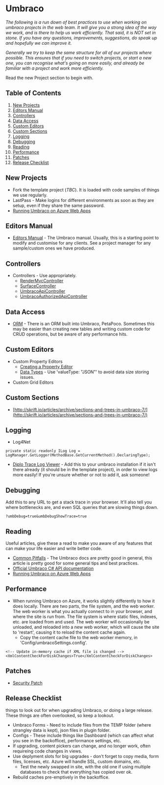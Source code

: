 # Umbraco

*The following is a run down of best practices to use when working on umbraco projects in the web team. It will give you a strong idea of the way we work, and is there to help us work efficiently. That said, it is NOT set in stone. If you have any questions, improvements, suggestions, do speak up and hopefully we can improve it.*

*Generally we try to keep the same structure for all of our projects where possible. This ensures that if you need to switch projects, or start a new one, you can recognise what's going on more easily, and already be familiar with a project and work more efficiently.*

Read the new Project section to begin with.

## Table of Contents

1. [New Projects](#new-projects)
1. [Editors Manual](#editors-manual)
1. [Controllers](#controllers)
1. [Data Access](#data-access)
1. [Custom Editors](#custom-editors)
1. [Custom Sections](#custom-sections)
1. [Logging](#logging)
1. [Debugging](#debugging)
1. [Reading](#reading)
1. [Performance](#performance)
1. [Patches](#patches)
1. [Release Checklist](#release-checklist)

## New Projects

* Fork the template project (*TBC*). It is loaded with code samples of things we use regularly.
* LastPass - Make logins for different environments as soon as they are setup, even if they share the same password.
* [Running Umbraco on Azure Web Apps](https://our.umbraco.com/documentation/Getting-Started/Setup/Server-Setup/azure-web-apps)

## Editors Manual

* [Editors Manual](https://our.umbraco.org/projects/website-utilities/umbraco-7-editors-manual/) - The Umbraco manual. Usually, this is a starting point to modify and customise for any clients. See a project manager for any sample/custom ones we have produced.

## Controllers

* Controllers - Use appropriately.
    * [RenderMvcController](https://our.umbraco.org/documentation/reference/routing/custom-controllers)
    * [SurfaceController](https://our.umbraco.org/documentation/reference/routing/surface-controllers)
    * [UmbracoApiController](https://our.umbraco.org/documentation/reference/routing/WebApi/)
    * [UmbracoAuthorizedApiController](https://our.umbraco.org/documentation/reference/routing/Authorized/)

## Data Access

* [ORM](http://www.toptensoftware.com/petapoco/) - There is an ORM built into Umbraco, PetaPoco. Sometimes this may be easier than creating new tables and writing custom code for CRUD operations, but be aware of any performance hits.

## Custom Editors

* Custom Property Editors
    * [Creating a Property Editor](https://our.umbraco.org/documentation/tutorials/Creating-a-Property-Editor/)
    * [Data Types](https://our.umbraco.org/forum/developers/extending-umbraco/46183-Creating-a-property-editor-in-Umbraco-7) - Use 'valueType: "JSON"' to avoid data size storing issues.
* Custom Grid Editors

## Custom Sections

* [http://skrift.io/articles/archive/sections-and-trees-in-umbraco-7/](http://skrift.io/articles/archive/sections-and-trees-in-umbraco-7/)

## Logging

* Log4Net

```
private static readonly ILog Log = LogManager.GetLogger(MethodBase.GetCurrentMethod().DeclaringType);
```

* [Diplo Trace Log Viewer](https://our.umbraco.org/projects/developer-tools/diplo-trace-log-viewer/) - Add this to your umbraco installation if it isn't there already (it should be in the template project), in order to view logs more easily! If you're unsure whether or not to add it, ask someone!

## Debugging

Add this to any URL to get a stack trace in your browser. It'll also tell you where bottlenecks are, and even SQL queries that are slowing things down.

```
?umbDebug=true&umbDebugShowTrace=true
```

## Reading

Useful articles, give these a read to make you aware of any features that can make your life easier and write better code.

* [Common Pitfalls](https://our.umbraco.org/documentation/Reference/Common-Pitfalls/) - The Umbraco docs are pretty good in general, this article is pretty good for some general tips and best practices.
* [Official Umbraco C# API documentation](https://our.umbraco.org/apidocs/csharp/)
* [Running Umbraco on Azure Web Apps](https://our.umbraco.org/documentation/Getting-Started/Setup/Server-Setup/azure-web-apps)

## Performance

* When running Umbraco on Azure, it works slightly differently to how it does locally. There are two parts, the file system, and the web worker. The web worker is what you actually connect to in your browser, and where the site is run from. The file system is where static files, indexes, etc. are loaded from and used. The web worker will occasionally be unloaded, and reloaded into a new web worker, which will cause the site to 'restart', causing it to reload the content cache again.
    * Copy the content cache file to the web worker memory, in 'Config/umbracoSettings.config'.
```
<!-- Update in-memory cache if XML file is changed -->
<XmlContentCheckForDiskChanges>True</XmlContentCheckForDiskChanges>
```
## Patches

* [Security Patch](https://umbraco.com/blog/security-advisory-security-patch-ready-on-the-20th-of-september/)

## Release Checklist

things to look out for when upgrading Umbraco, or doing a large release. These things are often overlooked, so keep a lookout.

* Umbraco Forms - Need to include files from the TEMP folder (where strangley data is kept), json files in plugin folder.
* Configs - These include things like Dashboard (which can affect what you see in the backoffice), performance settings, etc.
* If upgrading, content pickers can change, and no longer work, often requireing code changes in views.
* Use deplyment slots for big upgrades - don't forget to copy media, form files, licenses, etc. Azure will handle SSL, custom domains, etc.
    * Test the newly swapped in site, with the old one if using multiple databases to check that everything has copied over ok.
* Rebuild caches pre-emptively in the backoffice.